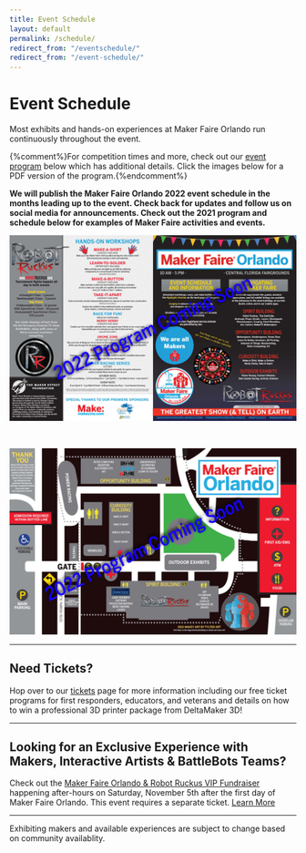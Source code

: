 ```yaml
---
title: Event Schedule
layout: default
permalink: /schedule/
redirect_from: "/eventschedule/"
redirect_from: "/event-schedule/"
---
```


# Event Schedule


Most exhibits and hands-on experiences at Maker Faire Orlando run continuously throughout the event.

{%comment%}For competition times and more, check out our [event program](/program) below which has additional details. Click the images below for a PDF version of the program.{%endcomment%}


<strong>We will publish the Maker Faire Orlando 2022 event schedule in the months leading up to the event. Check back for updates and follow us on social media for announcements. Check out the 2021 program and schedule below for examples of Maker Faire activities and events.</strong>


<a href="/assets/images/program/MFO_2021_Program_v3.pdf"><img src="/assets/images/program/MFO_2021_Program_Page_1-web-coming-soon.jpg" alt="Maker Faire Orlando 2021 event program page 1" width="800" /></a>

<br>

<a href="/assets/images/program/MFO_2021_Program_v3.pdf"><img src="/assets/images/program/MFO_2021_Program_Page_2-web-coming-soon.jpg" alt="Maker Faire Orlando 2021 event program page 2" width="800" /></a>


---

## Need Tickets?
Hop over to our [tickets](/attend) page for more information including our free ticket programs for first responders, educators, and veterans and details on how to win a professional 3D printer package from DeltaMaker 3D!


___

## Looking for an Exclusive Experience with Makers, Interactive Artists & BattleBots Teams?
Check out the [Maker Faire Orlando & Robot Ruckus VIP Fundraiser](https://events.humanitix.com/mfo2022-vip-fundraiser) happening after-hours on Saturday, November 5th after the first day of Maker Faire Orlando. This event requires a separate ticket. [Learn More](https://events.humanitix.com/mfo2022-vip-fundraiser)



---

Exhibiting makers and available experiences are subject to change based on community availablity.
